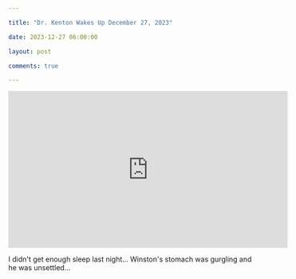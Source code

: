 ```yaml
---

title: "Dr. Kenton Wakes Up December 27, 2023"

date: 2023-12-27 06:00:00

layout: post

comments: true

---
```



<iframe width="560" height="315" src="https://www.youtube.com/embed/UDw_AfaaEC4?si=XHPXAyOdGDlCGd00" title="YouTube video player" frameborder="0" allow="accelerometer; autoplay; clipboard-write; encrypted-media; gyroscope; picture-in-picture; web-share" allowfullscreen></iframe>


I didn't get enough sleep last night... Winston's stomach was gurgling and he was unsettled...






